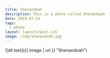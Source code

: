 ```yaml
---
title: Shenandoah
description: This is a photo called Shenandoah
date: 2019-07-14
tags:
  - photo
layout: layouts/post.njk
image: /img/shenandoah.jpg
---
```


![alt text]({{ image | url }} "Shenandoah")
